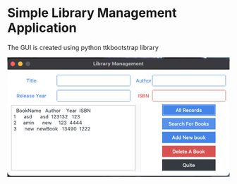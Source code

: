 # Simple Library Management Application

The GUI is created using python ttkbootstrap library

![Alt text](https://github.com/amin-dev-tech/library-management/blob/main/library-management.png?raw=true "Optional Title")
